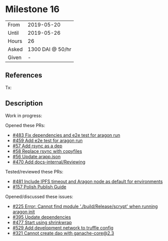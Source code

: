 # Milestone 16

|       |                  |
| ----- | ---------------- |
| From  | 2019-05-20       |
| Until | 2019-05-26       |
| Hours | 26               |
| Asked | 1300 DAI @ 50/hr |
| Given | -                |

## References

Tx:

## Description

Work in progress:

Opened these PRs:

- [#483 Fix dependencies and e2e test for aragon run](https://github.com/aragon/aragon-cli/pull/483)
- [#459 Add e2e test for aragon run](https://github.com/aragon/aragon-cli/pull/459)
- [#57 Add rsync as a dep](https://github.com/aragon/aragon-react-boilerplate/pull/57)
- [#58 Replace rsync with copyfiles](https://github.com/aragon/aragon-react-boilerplate/pull/58)
- [#56 Update arapp.json](https://github.com/aragon/aragon-react-boilerplate/pull/56)
- [#470 Add docs-internal/Reviewing](https://github.com/aragon/aragon-cli/pull/470)

Tested/reviewed these PRs:

- [#481 Include IPFS timeout and Aragon node as default for environments](https://github.com/aragon/aragon-cli/pull/481)
- [#157 Polish Publish Guide](https://github.com/aragon/hack/pull/157)

Opened/discussed these issues:

- [#225 Error: Cannot find module './build/Release/scrypt' when running aragon init](https://github.com/aragon/aragon-cli/issues/225)
- [#395 Update dependencies](https://github.com/aragon/aragon-cli/issues/395)
- [#477 Start using shrinkwrap](https://github.com/aragon/aragon-cli/issues/477)
- [#529 Add development network to truffle config](https://github.com/aragon/aragonOS/pull/529)
- [#321 Cannot create dao with ganache-core@2.3](https://github.com/aragon/aragon-cli/issues/321)
